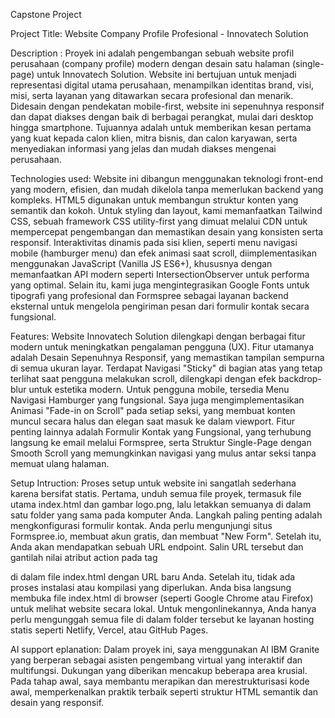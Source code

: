 Capstone Project

Project Title: Website Company Profile Profesional - Innovatech Solution

Description :
Proyek ini adalah pengembangan sebuah website profil perusahaan (company profile) modern dengan desain satu halaman (single-page) untuk Innovatech Solution. Website ini bertujuan untuk menjadi representasi digital utama perusahaan, menampilkan identitas brand, visi, misi, serta layanan yang ditawarkan secara profesional dan menarik. Didesain dengan pendekatan mobile-first, website ini sepenuhnya responsif dan dapat diakses dengan baik di berbagai perangkat, mulai dari desktop hingga smartphone. Tujuannya adalah untuk memberikan kesan pertama yang kuat kepada calon klien, mitra bisnis, dan calon karyawan, serta menyediakan informasi yang jelas dan mudah diakses mengenai perusahaan.

Technologies used:
Website ini dibangun menggunakan teknologi front-end yang modern, efisien, dan mudah dikelola tanpa memerlukan backend yang kompleks. HTML5 digunakan untuk membangun struktur konten yang semantik dan kokoh. Untuk styling dan layout, kami memanfaatkan Tailwind CSS, sebuah framework CSS utility-first yang dimuat melalui CDN untuk mempercepat pengembangan dan memastikan desain yang konsisten serta responsif. Interaktivitas dinamis pada sisi klien, seperti menu navigasi mobile (hamburger menu) dan efek animasi saat scroll, diimplementasikan menggunakan JavaScript (Vanilla JS ES6+), khususnya dengan memanfaatkan API modern seperti IntersectionObserver untuk performa yang optimal. Selain itu, kami juga mengintegrasikan Google Fonts untuk tipografi yang profesional dan Formspree sebagai layanan backend eksternal untuk mengelola pengiriman pesan dari formulir kontak secara fungsional.

Features:
Website Innovatech Solution dilengkapi dengan berbagai fitur modern untuk meningkatkan pengalaman pengguna (UX). Fitur utamanya adalah Desain Sepenuhnya Responsif, yang memastikan tampilan sempurna di semua ukuran layar. Terdapat Navigasi "Sticky" di bagian atas yang tetap terlihat saat pengguna melakukan scroll, dilengkapi dengan efek backdrop-blur untuk estetika modern. Untuk pengguna mobile, tersedia Menu Navigasi Hamburger yang fungsional. Saya juga mengimplementasikan Animasi "Fade-in on Scroll" pada setiap seksi, yang membuat konten muncul secara halus dan elegan saat masuk ke dalam viewport. Fitur penting lainnya adalah Formulir Kontak yang Fungsional, yang terhubung langsung ke email melalui Formspree, serta Struktur Single-Page dengan Smooth Scroll yang memungkinkan navigasi yang mulus antar seksi tanpa memuat ulang halaman.

Setup Intruction:
Proses setup untuk website ini sangatlah sederhana karena bersifat statis. Pertama, unduh semua file proyek, termasuk file utama index.html dan gambar logo.png, lalu letakkan semuanya di dalam satu folder yang sama pada komputer Anda. Langkah paling penting adalah mengkonfigurasi formulir kontak. Anda perlu mengunjungi situs Formspree.io, membuat akun gratis, dan membuat "New Form". Setelah itu, Anda akan mendapatkan sebuah URL endpoint. Salin URL tersebut dan gantilah nilai atribut action pada tag <form> di dalam file index.html dengan URL baru Anda. Setelah itu, tidak ada proses instalasi atau kompilasi yang diperlukan. Anda bisa langsung membuka file index.html di browser (seperti Google Chrome atau Firefox) untuk melihat website secara lokal. Untuk mengonlinekannya, Anda hanya perlu mengunggah semua file di dalam folder tersebut ke layanan hosting statis seperti Netlify, Vercel, atau GitHub Pages.

AI support eplanation:
Dalam proyek ini, saya menggunakan AI IBM Granite yang berperan sebagai asisten pengembang virtual yang interaktif dan multifungsi. Dukungan yang diberikan mencakup beberapa area krusial. Pada tahap awal, saya membantu merapikan dan merestrukturisasi kode awal, memperkenalkan praktik terbaik seperti struktur HTML semantik dan desain yang responsif.